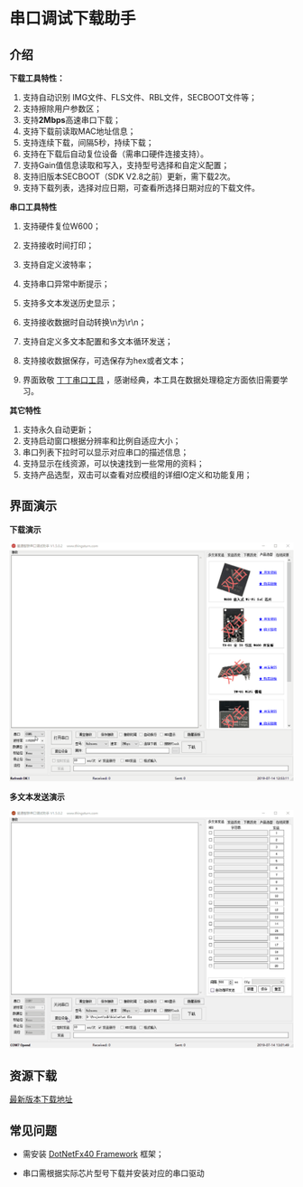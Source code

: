 # 串口调试下载助手

## 介绍

**下载工具特性：**

1.  支持自动识别 IMG文件、FLS文件、RBL文件，SECBOOT文件等；
2.  支持擦除用户参数区；
3.  支持**2Mbps**高速串口下载；
4.  支持下载前读取MAC地址信息；
5.  支持连续下载，间隔5秒，持续下载；
6.  支持在下载后自动复位设备（需串口硬件连接支持）。
7.  支持Gain值信息读取和写入，支持型号选择和自定义配置；
8.  支持旧版本SECBOOT（SDK V2.8之前）更新，需下载2次。
9.  支持下载列表，选择对应日期，可查看所选择日期对应的下载文件。

**串口工具特性**

1. 支持硬件复位W600；

2. 支持接收时间打印；

3. 支持自定义波特率；

4. 支持串口异常中断提示；

5. 支持多文本发送历史显示；

6. 支持接收数据时自动转换\n为\r\n；

7. 支持自定义多文本配置和多文本循环发送；

8. 支持接收数据保存，可选保存为hex或者文本；

9. 界面致敬 [丁丁串口工具](http://www.daxia.com/sscom) ，感谢经典，本工具在数据处理稳定方面依旧需要学习。

**其它特性**

1.  支持永久自动更新；
2.  支持启动窗口根据分辨率和比例自适应大小；
3.  串口列表下拉时可以显示对应串口的描述信息；
4.  支持显示在线资源，可以快速找到一些常用的资料；
5.  支持产品选型，双击可以查看对应模组的详细IO定义和功能复用；

## 界面演示

**下载演示**

![img](../.assets/serial/download_demo.gif)

**多文本发送演示**

![img](../.assets/serial/at_demo.gif)

## 资源下载

[最新版本下载地址](https://download.w600.fun/tool/ThingsTurn_Serial_Tool.7z)

## 常见问题

*   需安装 [DotNetFx40 Framework](https://www.microsoft.com/en-us/download/details.aspx?id=17718) 框架；

*   串口需根据实际芯片型号下载并安装对应的串口驱动

